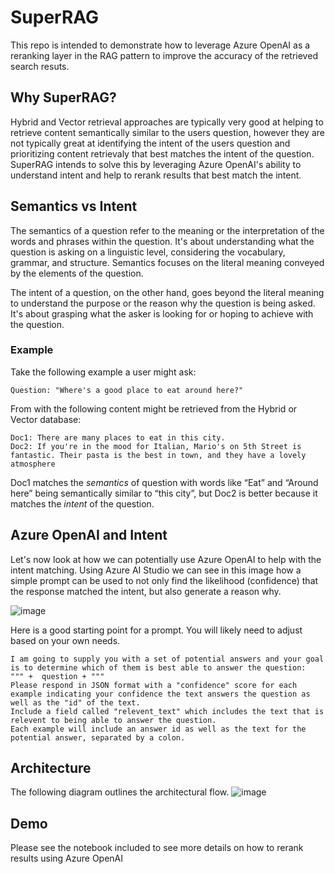 # SuperRAG

This repo is intended to demonstrate how to leverage Azure OpenAI as a reranking layer in the RAG pattern to improve the accuracy of the retrieved search resuts.

## Why SuperRAG?

Hybrid and Vector retrieval approaches are typically very good at helping to retrieve content semantically similar to the users question, however they are not typically great at identifying the intent of the users question and prioritizing content retrievaly that best matches the intent of the question. SuperRAG intends to solve this by leveraging Azure OpenAI's ability to understand intent and help to rerank results that best match the intent.

## Semantics vs Intent

The semantics of a question refer to the meaning or the interpretation of the words and phrases within the question. It's about understanding what the question is asking on a linguistic level, considering the vocabulary, grammar, and structure. Semantics focuses on the literal meaning conveyed by the elements of the question. 

The intent of a question, on the other hand, goes beyond the literal meaning to understand the purpose or the reason why the question is being asked. It's about grasping what the asker is looking for or hoping to achieve with the question. 

### Example
Take the following example a user might ask:

```
Question: "Where's a good place to eat around here?"
```

From with the following content might be retrieved from the Hybrid or Vector database:
```
Doc1: There are many places to eat in this city.
Doc2: If you're in the mood for Italian, Mario's on 5th Street is fantastic. Their pasta is the best in town, and they have a lovely atmosphere
```

Doc1 matches the *semantics* of question with words like “Eat” and “Around here” being semantically similar to “this city”, but Doc2 is better because it matches the *intent* of the question.

## Azure OpenAI and Intent

Let's now look at how we can potentially use Azure OpenAI to help with the intent matching. Using Azure AI Studio we can see in this image how a simple prompt can be used to not only find the likelihood (confidence) that the response matched the intent, but also generate a reason why.

 ![image](https://github.com/liamca/superrag/assets/3432973/868ce37c-5f28-4c36-bf1c-efa1d816bb17)

 Here is a good starting point for a prompt. You will likely need to adjust based on your own needs.

```
I am going to supply you with a set of potential answers and your goal is to determine which of them is best able to answer the question:
""" +  question + """
Please respond in JSON format with a "confidence" score for each example indicating your confidence the text answers the question as well as the "id" of the text.  
Include a field called "relevent_text" which includes the text that is relevent to being able to answer the question.  
Each example will include an answer id as well as the text for the potential answer, separated by a colon.
```

## Architecture

The following diagram outlines the architectural flow.
![image](https://github.com/liamca/superrag/assets/3432973/105858ee-5495-4875-a00b-c154757067e1)

## Demo

Please see the notebook included to see more details on how to rerank results using Azure OpenAI




